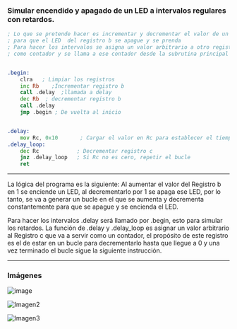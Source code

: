 ### Simular encendido y apagado de un LED a intervalos regulares con retardos.

```asm
; Lo que se pretende hacer es incrementar y decrementar el valor de un registro
; para que el LED  del registro b se apague y se prenda
; Para hacer los intervalos se asigna un valor arbitrario a otro registro que sirve
; como contador y se llama a ese contador desde la subrutina principal


.begin:
    clra   ; Limpiar los registros
    inc Rb    ;Incrementar registro b
    call .delay  ;llamada a delay
    dec Rb  ; decrementar registro b
    call .delay
    jmp .begin ; De vuelta al inicio


.delay:
    mov Rc, 0x10       ; Cargar el valor en Rc para establecer el tiempo del intervalo
.delay_loop:
    dec Rc            ; Decrementar registro c
    jnz .delay_loop   ; Si Rc no es cero, repetir el bucle
    ret
```
------------------------------------------------------------------------------------------

La lógica del programa es la siguiente:
Al aumentar el valor del Registro b en 1 se enciende un LED, al decrementarlo por 1 se apaga ese LED, por lo tanto, se va a generar
un bucle en el que se aumenta y decrementa constantemente para que se apague y se encienda el LED.

Para hacer los intervalos .delay será llamado por .begin, esto para simular los retardos.
La función de .delay y .delay_loop es asignar un valor arbitrario al Registro c que va a servir como un contador, el propósito de este registro
es el de estar en un bucle para decrementarlo hasta que llegue a 0 y una vez terminado el bucle sigue la siguiente instrucción. 



------------------------------------------------------------------------------------------
### Imágenes


![image](https://github.com/user-attachments/assets/65a2a201-0e3d-4dc0-b9e2-d78f922e074f)


![Imagen2](https://github.com/user-attachments/assets/1468c7ee-a433-43f2-b85d-aa414e8a5d4c)


![Imagen3](https://github.com/user-attachments/assets/c7b09ca3-6dcf-4c3a-96d8-b1f8607ce59a)

